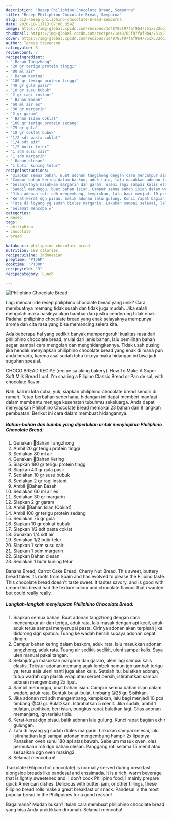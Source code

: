 ```yaml
---
description: "Resep Philiphino Chocolate Bread, Sempurna"
title: "Resep Philiphino Chocolate Bread, Sempurna"
slug: 612-resep-philiphino-chocolate-bread-sempurna
date: 2020-10-11T13:07:00.354Z
image: https://img-global.cpcdn.com/recipes/1d48785f97faf9b4/751x532cq70/philiphino-chocolate-bread-foto-resep-utama.jpg
thumbnail: https://img-global.cpcdn.com/recipes/1d48785f97faf9b4/751x532cq70/philiphino-chocolate-bread-foto-resep-utama.jpg
cover: https://img-global.cpcdn.com/recipes/1d48785f97faf9b4/751x532cq70/philiphino-chocolate-bread-foto-resep-utama.jpg
author: Teresa Stevenson
ratingvalue: 3
reviewcount: 7
recipeingredient:
- " Bahan Tangzhong"
- "20 gr terigu protein tinggi"
- "80 ml air"
- " Bahan Kering"
- "180 gr terigu protein tinggi"
- "40 gr gula pasir"
- "10 gr susu bubuk"
- "2 gr ragi instant"
- " Bahan Basah"
- "60 ml air es"
- "30 gr margarin"
- "2 gr garam"
- " Bahan Isian Coklat"
- "100 gr terigu protein sedang"
- "75 gr gula"
- "10 gr coklat bubuk"
- "1/2 sdt pasta coklat"
- "1/4 sdt air"
- "1/2 butir telur"
- "1 sdm susu cair"
- "1 sdm margarin"
- " Bahan olesan"
- "1 butir kuning telur"
recipeinstructions:
- "Siapkan semua bahan. Buat adonan tangzhong dengan cara mencampur air dan terigu, aduk rata, lalu masak dengan api kecil, aduk-aduk terus sampai menyerupai pasta. Cirinya adonan akan terpisah jika didorong dgn spatula. Tuang ke wadah bersih supaya adonan cepat dingin."
- "Campur bahan kering dalam baskom, aduk rata, lalu masukkan adonan tangzhong, aduk rata. Tuang air sedikit-sedikit, uleni sampai kalis. Saya ulen manual pakai tangan."
- "Selanjutnya masukkan margarin dan garam, uleni lagi sampai kalis elastis. Tekstur adonan memang agak lembek namun jgn tambah terigu ya, terus saja uleni nanti juga akan kalis. Setelah itu, bulatkan adonan, tutup wadah dgn plastik wrap atau serbet bersih, istirahatkan sampai adonan mengembang 2x lipat."
- "Sambil menunggu, buat bahan isian. Campur semua bahan isian dalam wadah, aduk rata. Bentuk bulat-bulat, timbang @25 gr. Sisihkan."
- "Jika adonan roti sdh mengembang, kempiskan, lalu bagi menjadi 10 pcs timbang @40 gr. Bulat2kan. Istirahatkan 5 menit. Jika sudah, ambil 1 bulatan, pipihkan, beri isian, bungkus rapat bulatkan lagi. Gilas adonan memanjang, jgn terlalu tipis."
- "Kerat-kerat dgn pisau, balik adonan lalu gulung. Kunci rapat bagian akhir gulungan."
- "Tata di loyang yg sudah dioles margarin. Lakukan sampai selesai, lalu istirahatkan lagi sampai adonan mengembang hampir 2x lipatnya. Panaskan oven suhu 180 api atas bawah. Sebelum masuk oven, oles permukaan roti dgn bahan olesan. Panggang roti selama 15 menit atau sesuaikan dgn oven masing2."
- "Selamat mencoba 💕"
categories:
- Resep
tags:
- philiphino
- chocolate
- bread

katakunci: philiphino chocolate bread 
nutrition: 188 calories
recipecuisine: Indonesian
preptime: "PT36M"
cooktime: "PT30M"
recipeyield: "3"
recipecategory: Lunch

---
```



![Philiphino Chocolate Bread](https://img-global.cpcdn.com/recipes/1d48785f97faf9b4/751x532cq70/philiphino-chocolate-bread-foto-resep-utama.jpg)

Lagi mencari ide resep philiphino chocolate bread yang unik? Cara membuatnya memang tidak susah dan tidak juga mudah. Jika salah mengolah maka hasilnya akan hambar dan justru cenderung tidak enak. Padahal philiphino chocolate bread yang enak selayaknya mempunyai aroma dan cita rasa yang bisa memancing selera kita.

Ada beberapa hal yang sedikit banyak mempengaruhi kualitas rasa dari philiphino chocolate bread, mulai dari jenis bahan, lalu pemilihan bahan segar, sampai cara mengolah dan menghidangkannya. Tidak usah pusing jika hendak menyiapkan philiphino chocolate bread yang enak di mana pun anda berada, karena asal sudah tahu triknya maka hidangan ini bisa jadi suguhan spesial.

CHOCO BREAD RECIPE (recipe sa aking bakery). How To Make A Super Soft Milk Bread Loaf. I&#39;m sharing a Filipino Classic Bread or Pan de sal, with chocolate flavor.


Nah, kali ini kita coba, yuk, siapkan philiphino chocolate bread sendiri di rumah. Tetap berbahan sederhana, hidangan ini dapat memberi manfaat dalam membantu menjaga kesehatan tubuhmu sekeluarga. Anda dapat menyiapkan Philiphino Chocolate Bread memakai 23 bahan dan 8 langkah pembuatan. Berikut ini cara dalam membuat hidangannya.

<!--inarticleads1-->

##### Bahan-bahan dan bumbu yang diperlukan untuk menyiapkan Philiphino Chocolate Bread:

1. Gunakan  🌸Bahan Tangzhong
1. Ambil 20 gr terigu protein tinggi
1. Sediakan 80 ml air
1. Gunakan  🌸Bahan Kering
1. Siapkan 180 gr terigu protein tinggi
1. Siapkan 40 gr gula pasir
1. Sediakan 10 gr susu bubuk
1. Sediakan 2 gr ragi instant
1. Ambil  🌸Bahan Basah
1. Sediakan 60 ml air es
1. Sediakan 30 gr margarin
1. Siapkan 2 gr garam
1. Ambil  🌸Bahan Isian (Coklat)
1. Ambil 100 gr terigu protein sedang
1. Sediakan 75 gr gula
1. Siapkan 10 gr coklat bubuk
1. Siapkan 1/2 sdt pasta coklat
1. Gunakan 1/4 sdt air
1. Sediakan 1/2 butir telur
1. Siapkan 1 sdm susu cair
1. Siapkan 1 sdm margarin
1. Siapkan  Bahan olesan
1. Sediakan 1 butir kuning telur


Banana Bread, Carrot Cake Bread, Cherry Nut Bread. This sweet, buttery bread takes its roots from Spain and has evolved to please the Filipino taste. This chocolate bread doesn&#39;t taste sweet. It tastes savory, and is good with cream this bread had the texture colour and chocolate flavour that i wanted but could really really. 

<!--inarticleads2-->

##### Langkah-langkah menyiapkan Philiphino Chocolate Bread:

1. Siapkan semua bahan. Buat adonan tangzhong dengan cara mencampur air dan terigu, aduk rata, lalu masak dengan api kecil, aduk-aduk terus sampai menyerupai pasta. Cirinya adonan akan terpisah jika didorong dgn spatula. Tuang ke wadah bersih supaya adonan cepat dingin.
1. Campur bahan kering dalam baskom, aduk rata, lalu masukkan adonan tangzhong, aduk rata. Tuang air sedikit-sedikit, uleni sampai kalis. Saya ulen manual pakai tangan.
1. Selanjutnya masukkan margarin dan garam, uleni lagi sampai kalis elastis. Tekstur adonan memang agak lembek namun jgn tambah terigu ya, terus saja uleni nanti juga akan kalis. Setelah itu, bulatkan adonan, tutup wadah dgn plastik wrap atau serbet bersih, istirahatkan sampai adonan mengembang 2x lipat.
1. Sambil menunggu, buat bahan isian. Campur semua bahan isian dalam wadah, aduk rata. Bentuk bulat-bulat, timbang @25 gr. Sisihkan.
1. Jika adonan roti sdh mengembang, kempiskan, lalu bagi menjadi 10 pcs timbang @40 gr. Bulat2kan. Istirahatkan 5 menit. Jika sudah, ambil 1 bulatan, pipihkan, beri isian, bungkus rapat bulatkan lagi. Gilas adonan memanjang, jgn terlalu tipis.
1. Kerat-kerat dgn pisau, balik adonan lalu gulung. Kunci rapat bagian akhir gulungan.
1. Tata di loyang yg sudah dioles margarin. Lakukan sampai selesai, lalu istirahatkan lagi sampai adonan mengembang hampir 2x lipatnya. Panaskan oven suhu 180 api atas bawah. Sebelum masuk oven, oles permukaan roti dgn bahan olesan. Panggang roti selama 15 menit atau sesuaikan dgn oven masing2.
1. Selamat mencoba 💕


Tsokolate (Filipino hot chocolate) is normally served during breakfast alongside breads like pandesal and ensaimada. It is a rich, warm beverage that is lightly sweetened and. I don&#39;t cook Philipino food, I mainly prepare quick American dishes. Delicious with butter, jam, or other fillings, these Filipino bread rolls make a great breakfast or snack. Pandesal is the most popular bread in the Philippines for a good reason! 

Bagaimana? Mudah bukan? Itulah cara membuat philiphino chocolate bread yang bisa Anda praktikkan di rumah. Selamat mencoba!
